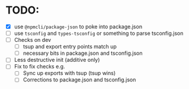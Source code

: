 # TODO:

- [x] use `@npmcli/package-json` to poke into package.json
- [ ] use `tsconfig` and `types-tsconfig` or something to parse tsconfig.json
- [ ] Checks on dev
  - [ ] tsup and export entry points match up
  - [ ] necessary bits in package.json and tsconfig.json
- [ ] Less destructive init (additive only)
- [ ] Fix to fix checks e.g.
  - [ ] Sync up exports with tsup (tsup wins)
  - [ ] Corrections to package.json and tsconfig.json
